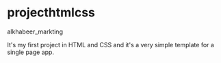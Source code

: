 # projecthtmlcss
alkhabeer_markting

It's my first project in HTML and CSS and it's a very simple template for a single page app.
